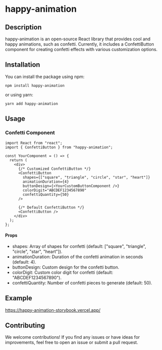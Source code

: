 # happy-animation

## Description

happy-animation is an open-source React library that provides cool and happy animations, such as confetti. Currently, it includes a ConfettiButton component for creating confetti effects with various customization options.

## Installation

You can install the package using npm:

```
npm install happy-animation
```

or using yarn:

```
yarn add happy-animation
```

## Usage

### Confetti Component

```
import React from "react";
import { ConfettiButton } from "happy-animation";

const YourComponent = () => {
  return (
    <div>
      {/* Customized ConfettiButton */}
      <ConfettiButton
        shapes={["square", "triangle", "circle", "star", "heart"]}
        animationDuration={4}
        buttonDesign={<YourCustomButtonComponent />}
        colorDigit="ABCDEF1234567890"
        confettiQuantity={50}
      />

      {/* Default ConfettiButton */}
      <ConfettiButton />
    </div>
  );
};
```

#### Props

- shapes: Array of shapes for confetti (default: ["square", "triangle", "circle", "star", "heart"]).
- animationDuration: Duration of the confetti animation in seconds (default: 4).
- buttonDesign: Custom design for the confetti button.
- colorDigit: Custom color digit for confetti (default: "ABCDEF1234567890").
- confettiQuantity: Number of confetti pieces to generate (default: 50).

## Example
https://happy-animation-storybook.vercel.app/
## Contributing

We welcome contributions! If you find any issues or have ideas for improvements, feel free to open an issue or submit a pull request.
